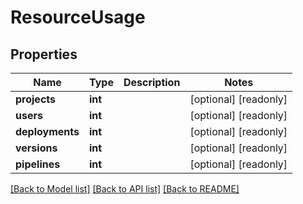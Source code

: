 # ResourceUsage

## Properties
Name | Type | Description | Notes
------------ | ------------- | ------------- | -------------
**projects** | **int** |  | [optional] [readonly] 
**users** | **int** |  | [optional] [readonly] 
**deployments** | **int** |  | [optional] [readonly] 
**versions** | **int** |  | [optional] [readonly] 
**pipelines** | **int** |  | [optional] [readonly] 

[[Back to Model list]](../README.md#documentation-for-models) [[Back to API list]](../README.md#documentation-for-api-endpoints) [[Back to README]](../README.md)


